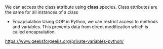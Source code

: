 We can access the class attribute using __class__.species. Class attributes are the same for all instances of a class

- Encapsulation
Using OOP in Python, we can restrict access to methods and variables. This prevents data from direct modification which is called encapsulation.

https://www.geeksforgeeks.org/private-variables-python/
